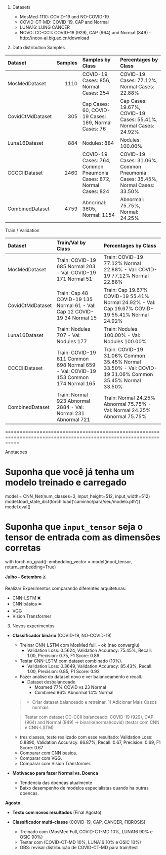 
1) Datasets

	- MosMed-1110: COVID-19 and NO-COVID-19
	- COVID-CT-MD: COVID-19, CAP and Normal
	- LUNA16: LUNG CANCER
    - NOVO: CC-CCII: COVID-19 (929), CAP (964) and Normal (849)
            - http://ncov-ai.big.ac.cn/download

2) Data distribution
Samples

| Dataset          |   Samples | Samples by Class                                                    | Percentages by Class                                                         |
|:-----------------|----------:|:--------------------------------------------------------------------|:-----------------------------------------------------------------------------|
| MosMedDataset    |      1110 | COVID-19 Cases: 856, Normal Cases: 254                              | COVID-19 Cases: 77.12%, Normal Cases: 22.88%                                 |
| CovidCtMdDataset |       305 | Cap Cases: 60, COVID-19 Cases: 169, Normal Cases: 76                | Cap Cases: 19.67%, COVID-19 Cases: 55.41%, Normal Cases: 24.92%              |
| Luna16Dataset    |       884 | Nodules: 884                                                        | Nodules: 100.00%                                                             |
| CCCCIIDataset    |      2460 | COVID-19 Cases: 764, Common Pneumonia Cases: 872, Normal Cases: 824 | COVID-19 Cases: 31.06%, Common Pneumonia Cases: 35.45%, Normal Cases: 33.50% |
| CombinedDataset  |      4759 | Abnormal: 3605, Normal: 1154                                        | Abnormal: 75.75%, Normal: 24.25%                                             |

Train / Validation

| Dataset          | Train/Val by Class                                                                  | Percentages by Class                                                                                  |
|:-----------------|:------------------------------------------------------------------------------------|:------------------------------------------------------------------------------------------------------|
| MosMedDataset    | Train: COVID-19 685 Normal 203 - Val: COVID-19 171 Normal 51                        | Train: COVID-19 77.12% Normal 22.88% - Val: COVID-19 77.12% Normal 22.88%                             |
| CovidCtMdDataset | Train: Cap 48 COVID-19 135 Normal 61 - Val: Cap 12 COVID-19 34 Normal 15            | Train: Cap 19.67% COVID-19 55.41% Normal 24.92% - Val: Cap 19.67% COVID-19 55.41% Normal 24.92%       |
| Luna16Dataset    | Train: Nodules 707 - Val: Nodules 177                                               | Train: Nodules 100.00% - Val: Nodules 100.00%                                                         |
| CCCCIIDataset    | Train: COVID-19 611 Common 698 Normal 659 - Val: COVID-19 153 Common 174 Normal 165 | Train: COVID-19 31.06% Common 35.45% Normal 33.50% - Val: COVID-19 31.06% Common 35.45% Normal 33.50% |
| CombinedDataset  | Train: Normal 923 Abnormal 2884 - Val: Normal 231 Abnormal 721                      | Train: Normal 24.25% Abnormal 75.75% - Val: Normal 24.25% Abnormal 75.75%                             |





=================================================================================================================








Anotacoes

# Suponha que você já tenha um modelo treinado e carregado
model = CNN_Net(num_classes=3, input_height=512, input_width=512)
model.load_state_dict(torch.load('caminho/para/seu/modelo.pth'))
model.eval()

# Suponha que `input_tensor` seja o tensor de entrada com as dimensões corretas
with torch.no_grad():
    embedding_vector = model(input_tensor, return_embedding=True)










**Julho - Setembro** ⏳

Realizar Experimentos comparando diferentes arquiteturas:

- CNN-LSTM ❌
- CNN básica ⬅️
- VGG
- Vision Transformer



3) Novos experimentos 
- **Classificador binário** (COVID-19, NO-COVID-19)
    - Treinar CNN-LSTM com MosMed full. - ok (nao convergiu)
        - Validation Loss: 0.5624, Validation Accuracy: 75.45%, Recall: 1.00, Precision: 0.75, F1 Score: 0.86
    - Testar CNN-LSTM com dataset combinado (10%).
        - Validation Loss: 0.3649, Validation Accuracy: 85.43%, Recall: 1.00, Precision: 0.85, F1 Score: 0.92
    - Fazer análise do dataset novo e ver balanceamento e recall.
        - Dataset desbalanceado
            - Mosmed 77% COVID vs 23 Normal
            - Combined 86% Abnormal 14% Normal
    > - Criar dataset balanceado e retreinar.
        1) Adicionar Mais Casos normais 

    > Testar com dataset CC-CCII balanceado: COVID-19 (929), CAP (964) and Normal (849)
    -> binario(normal/covid) (testar com CNN e CNN-LSTM)
    - tres classes, teste realizado com esse resultado: Validation Loss: 0.8890, Validation Accuracy: 66.87%, Recall: 0.67, Precision: 0.69, F1 Score: 0.67
    - Comparar com CNN basica.
    - Comparar com VGG.
    - Comparar com Vision Transformer.

- **Motivacao para  fazer Normal vs. Doenca**
    - Tendencia das doencas atualmente
    - Baixo desempenho de modelos especialistas quando ha outras doencas.
     



**Agosto**

- **Texto com novos resultados** (Final Agosto)










- **Classificador multi-classe** (COVID-19, CAP, CANCER, FIBROSIS)
    - Treinado com (MosMed Full, COVID-CT-MD 10%, LUNA16 90% e OSIC 90%)
    - Testar com (COVID-CT-MD 10%, LUNA16 10% e OSIC 10%)
    - OBS: revisar distribuição de COVID-CT-MD para train/test
